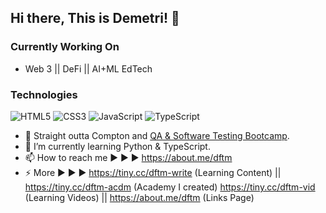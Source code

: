 ## Hi there, This is Demetri! 👋



### Currently Working On
* Web 3 || DeFi || AI+ML EdTech



### Technologies
![HTML5](https://img.shields.io/badge/html5-%23E34F26.svg?style=for-the-badge&logo=html5&logoColor=white)
![CSS3](https://img.shields.io/badge/css3-%231572B6.svg?style=for-the-badge&logo=css3&logoColor=white)
![JavaScript](https://img.shields.io/badge/javascript-%23323330.svg?style=for-the-badge&logo=javascript&logoColor=%23F7DF1E)
![TypeScript](https://img.shields.io/badge/TypeScript-007ACC.svg?style=for-the-badge&logo=typescript&logoColor=white)



- 🔭 Straight outta Compton and [QA & Software Testing Bootcamp](https://www.workearly.gr/qa-automation-software-testing-school).
- 🌱 I’m currently learning Python & TypeScript.
- 📫 How to reach me ▶ ▶ ▶  https://about.me/dftm
- ⚡ More ▶ ▶ ▶             https://tiny.cc/dftm-write (Learning Content) || https://tiny.cc/dftm-acdm (Academy I created)
                              https://tiny.cc/dftm-vid (Learning Videos)    || https://about.me/dftm (Links Page)


